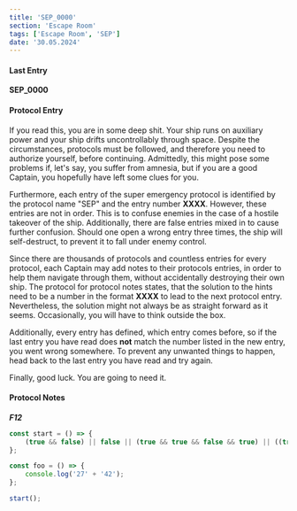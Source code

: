 ```yaml
---
title: 'SEP_0000'
section: 'Escape Room'
tags: ['Escape Room', 'SEP']
date: '30.05.2024'
---
```


<script>
 import ModeKeeper from '$lib/components/general/ModeKeeper.svelte';
</script>

<ModeKeeper desired="dark"/>

#### Last Entry

**SEP_0000**

#### Protocol Entry

If you read this, you are in some deep shit. Your ship runs on auxiliary power and your ship drifts
uncontrollably through space. Despite the circumstances, protocols must be followed, and therefore
you need to authorize yourself, before continuing. Admittedly, this might pose some problems if,
let's say, you suffer from amnesia, but if you are a good Captain, you hopefully have left some
clues for you.

Furthermore, each entry of the super emergency protocol is identified by the protocol name "SEP" and
the entry number **XXXX**. However, these entries are not in order. This is to confuse enemies in the
case of a hostile takeover of the ship. Additionally, there are false entries mixed in to cause
further confusion. Should one open a wrong entry three times, the ship will self-destruct, to
prevent it to fall under enemy control.

Since there are thousands of protocols and countless entries for every protocol, each Captain may
add notes to their protocols entries, in order to help them navigate through them, without accidentally
destroying their own ship. The protocol for protocol notes states, that the solution to the hints
need to be a number in the format **XXXX** to lead to the next protocol entry. Nevertheless, the
solution might not always be as straight forward as it seems. Occasionally, you will have to think
outside the box.

Additionally, every entry has defined, which entry comes before, so if the last entry you have read
does **not** match the number listed in the new entry, you went wrong somewhere. To prevent any
unwanted things to happen, head back to the last entry you have read and try again.

Finally, good luck. You are going to need it.

#### Protocol Notes

**_F12_**

```js
const start = () => {
	(true && false) || false || (true && true && false && true) || ((true, false) && foo());
};

const foo = () => {
	console.log('27' + '42');
};

start();
```
